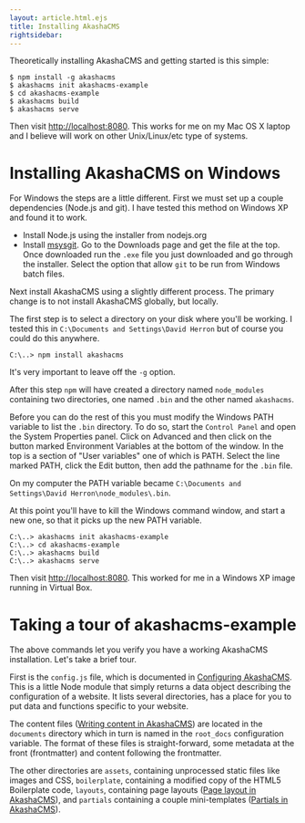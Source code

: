 ```yaml
---
layout: article.html.ejs
title: Installing AkashaCMS
rightsidebar:
---
```


Theoretically installing AkashaCMS and getting started is this simple:

    $ npm install -g akashacms
    $ akashacms init akashacms-example
    $ cd akashacms-example
    $ akashacms build
    $ akashacms serve

Then visit [http://localhost:8080](http://localhost:8080).  This works for me on my Mac OS X laptop and I believe will work on other Unix/Linux/etc type of systems.

Installing AkashaCMS on Windows
===============================

For Windows the steps are a little different.  First we must set up a couple dependencies (Node.js and git).  I have tested this method on Windows XP and found it to work.

* Install Node.js using the installer from nodejs.org
* Install [msysgit](http://msysgit.github.com/).  Go to the Downloads page and get the file at the top.  Once downloaded run the `.exe` file you just downloaded and go through the installer.  Select the option that allow `git` to be run from Windows batch files.

Next install AkashaCMS using a slightly different process.  The primary change is to not install AkashaCMS globally, but locally.

The first step is to select a directory on your disk where you'll be working.  I tested this in `C:\Documents and Settings\David Herron` but of course you could do this anywhere.

    C:\..> npm install akashacms

It's very important to leave off the `-g` option.

After this step `npm` will have created a directory named `node_modules` containing two directories, one named `.bin` and the other named `akashacms`.

Before you can do the rest of this you must modify the Windows PATH variable to list the `.bin` directory.  To do so, start the `Control Panel` and open the System Properties panel.  Click on Advanced and then click on the button marked Environment Variables at the bottom of the window.  In the top is a section of "User variables" one of which is PATH.  Select the line marked PATH, click the Edit button, then add the pathname for the `.bin` file.

On my computer the PATH variable became `C:\Documents and Settings\David Herron\node_modules\.bin`.

At this point you'll have to kill the Windows command window, and start a new one, so that it picks up the new PATH variable.

    C:\..> akashacms init akashacms-example
    C:\..> cd akashacms-example
    C:\..> akashacms build
    C:\..> akashacms serve

Then visit [http://localhost:8080](http://localhost:8080).  This worked for me in a Windows XP image running in Virtual Box.

Taking a tour of akashacms-example
==================================

The above commands let you verify you have a working AkashaCMS installation.  Let's take a brief tour.   

First is the `config.js` file, which is documented in [Configuring AkashaCMS](config.html).  This is a little Node module that simply returns a data object describing the configuration of a website.  It lists several directories, has a place for you to put data and functions specific to your website.

The content files ([Writing content in AkashaCMS](content.html)) are located in the `documents` directory which in turn is named in the `root_docs` configuration variable.  The format of these files is straight-forward, some metadata at the front (frontmatter) and content following the frontmatter.

The other directories are `assets`, containing unprocessed static files like images and CSS, `boilerplate`, containing a modified copy of the HTML5 Boilerplate code, `layouts`, containing page layouts ([Page layout in AkashaCMS](layouts.html)), and `partials` containing a couple mini-templates ([Partials in AkashaCMS](partials.html)).

